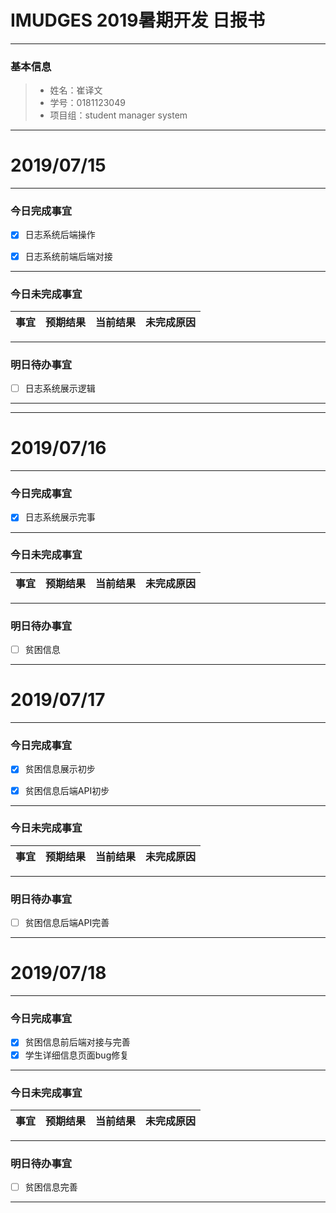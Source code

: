 # IMUDGES 2019暑期开发 日报书
-------


### 基本信息
> * 姓名：崔译文
> * 学号：0181123049
> * 项目组：student manager system

-------


# 2019/07/15

-------

### 今日完成事宜
- [x]  日志系统后端操作
- [x]  日志系统前端后端对接


-----
### 今日未完成事宜


| 事宜     |预期结果| 当前结果  | 未完成原因   | 
| --------   | -----:  | -----:  | :----:  |


------
### 明日待办事宜
- [ ] 日志系统展示逻辑
-------

-------


# 2019/07/16

-------

### 今日完成事宜
- [x]  日志系统展示完事


-----
### 今日未完成事宜


| 事宜     |预期结果| 当前结果  | 未完成原因   | 
| --------   | -----:  | -----:  | :----:  |


------
### 明日待办事宜
- [ ] 贫困信息
-------

# 2019/07/17

-------

### 今日完成事宜
- [x]  贫困信息展示初步
- [x]  贫困信息后端API初步



-----
### 今日未完成事宜


| 事宜     |预期结果| 当前结果  | 未完成原因   | 
| --------   | -----:  | -----:  | :----:  |


------
### 明日待办事宜
- [ ] 贫困信息后端API完善
-------


# 2019/07/18

-------

### 今日完成事宜
- [x]  贫困信息前后端对接与完善
- [x]  学生详细信息页面bug修复

-----
### 今日未完成事宜


| 事宜     |预期结果| 当前结果  | 未完成原因   | 
| --------   | -----:  | -----:  | :----:  |


------
### 明日待办事宜
- [ ] 贫困信息完善
-------
